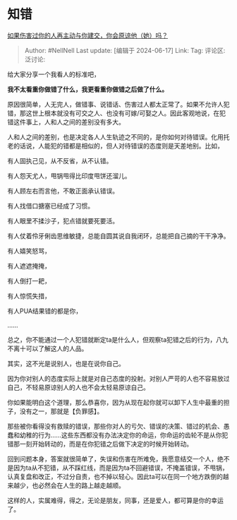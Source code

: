 # 知错
[如果伤害过你的人再主动与你建交，你会原谅他（她）吗？](https://www.zhihu.com/question/564386827/answer/3533011280)

> Author: #NellNell
> Last update: [编辑于 2024-06-17]
> Link:
> Tag:
> 评论区:
> 泛讨论:

给大家分享一个我看人的标准吧，

**我不太看重你做错了什么，我更看重你做错之后做了什么。**

原因很简单，人无完人，做错事、说错话、伤害过人都太正常了。如果不允许人犯错，那这世上根本就没有可交之人、也没有可嫁/可娶之人。因此客观地说，在犯错这件事上，人和人之间的差别没有多大。

人和人之间的差别，也是决定各人人生轨迹之不同的，是你如何对待错误。化用托老的话说，人能犯的错都是相似的，但人对待错误的态度则是天差地别。比如，

有人固执己见，从不反省，从不认错。

有人怨天尤人，甩锅甩得比印度甩饼还溜儿。

有人顾左右而言他，不敢正面承认错误。

有人找借口搪塞已经成了习惯。

有人眼里不揉沙子，犯点错就要死要活。

有人仗着伶牙俐齿思维敏捷，总能自圆其说自我闭环，总能把自己摘的干干净净。

有人嬉笑怒骂，

有人遮遮掩掩，

有人倒打一耙，

有人惊慌失措，

有人PUA结果错的都是你，

……

总之，你不能通过一个人犯错就断定ta是什么人，但观察ta犯错之后的行为，八九不离十可以了解这人的人品。

其实，这不光是说别人，也是在说你自己。

因为你对别人的态度实际上就是对自己态度的投射。对别人严苛的人也不容易放过自己，不轻易原谅别人的人也不会太轻易原谅自己。

你如果能明白这个道理，那么恭喜你，因为从现在起你就可以卸下人生中最重的担子，没有之一，那就是【负罪感】。

那些被你看得没有救赎的错误，那些你对人的亏欠、错误的决策、错过的机会、愚蠢和幼稚的行为……这些东西都没有办法决定你的命运，你命运的齿轮不是从你犯错那一刻开始转动的，而是在你犯错之后做下决定的时候开始转动。

回到问题本身，答案就很简单了，失误和伤害在所难免，我愿意结交一个人，绝不是因为ta从不犯错，从不踩红线，而是因为ta不回避错误，不掩盖错误，不甩锅，认真复盘和改正，不过分自责，也不掉以轻心。因此ta可以在同一个地方跌倒的越来越少，也必然会在人生的路上越走越顺。

这样的人，实属难得，得之，无论是朋友，同事，还是爱人，都可算是你的幸运了。
